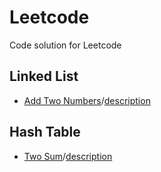 # Leetcode
Code solution for Leetcode

## Linked List
- [Add Two Numbers](LinkedList/AddTwoNumbers.py)/[description](https://leetcode.com/problems/add-two-numbers/)

## Hash Table
- [Two Sum](HashTable/TwoSum.py)/[description](https://leetcode.com/problems/two-sum/)
